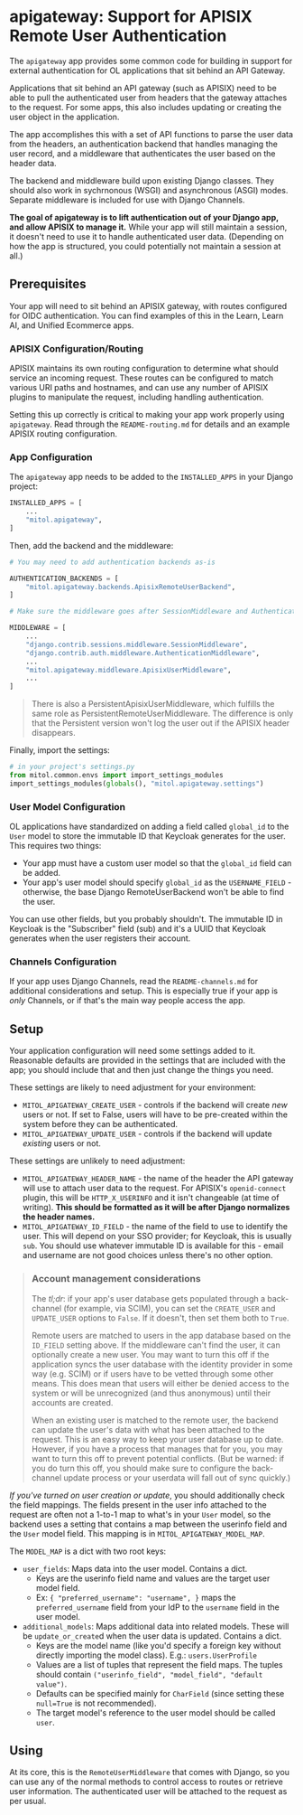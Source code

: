 # apigateway: Support for APISIX Remote User Authentication

The `apigateway` app provides some common code for building in support for external authentication for OL applications that sit behind an API Gateway.

Applications that sit behind an API gateway (such as APISIX) need to be able to pull the authenticated user from headers that the gateway attaches to the request. For some apps, this also includes updating or creating the user object in the application.

The app accomplishes this with a set of API functions to parse the user data from the headers, an authentication backend that handles managing the user record, and a middleware that authenticates the user based on the header data.

The backend and middleware build upon existing Django classes. They should also work in sychrnonous (WSGI) and asynchronous (ASGI) modes. Separate middleware is included for use with Django Channels.

**The goal of apigateway is to lift authentication out of your Django app, and allow APISIX to manage it.** While your app will still maintain a session, it doesn't need to use it to handle authenticated user data. (Depending on how the app is structured, you could potentially not maintain a session at all.)

## Prerequisites

Your app will need to sit behind an APISIX gateway, with routes configured for OIDC authentication. You can find examples of this in the Learn, Learn AI, and Unified Ecommerce apps.

### APISIX Configuration/Routing

APISIX maintains its own routing configuration to determine what should service an incoming request. These routes can be configured to match various URI paths and hostnames, and can use any number of APISIX plugins to manipulate the request, including handling authentication.

Setting this up correctly is critical to making your app work properly using `apigateway`. Read through the `README-routing.md` for details and an example APISIX routing configuration.

### App Configuration

The `apigateway` app needs to be added to the `INSTALLED_APPS` in your Django project:

```python
INSTALLED_APPS = [
    ...
    "mitol.apigateway",
]
```

Then, add the backend and the middleware:

```python
# You may need to add authentication backends as-is

AUTHENTICATION_BACKENDS = [
    "mitol.apigateway.backends.ApisixRemoteUserBackend",
]

# Make sure the middleware goes after SessionMiddleware and AuthenticationMiddleware.

MIDDLEWARE = [
    ...
    "django.contrib.sessions.middleware.SessionMiddleware",
    "django.contrib.auth.middleware.AuthenticationMiddleware",
    ...
    "mitol.apigateway.middleware.ApisixUserMiddleware",
    ...
]
```

> There is also a PersistentApisixUserMiddleware, which fulfills the same role as PersistentRemoteUserMiddleware. The difference is only that the Persistent version won't log the user out if the APISIX header disappears.

Finally, import the settings:

```python
# in your project's settings.py
from mitol.common.envs import import_settings_modules
import_settings_modules(globals(), "mitol.apigateway.settings")
```

### User Model Configuration

OL applications have standardized on adding a field called `global_id` to the `User` model to store the immutable ID that Keycloak generates for the user. This requires two things:

- Your app must have a custom user model so that the `global_id` field can be added.
- Your app's user model should specify `global_id` as the `USERNAME_FIELD` - otherwise, the base Django RemoteUserBackend won't be able to find the user.

You can use other fields, but you probably shouldn't. The immutable ID in Keycloak is the "Subscriber" field (sub) and it's a UUID that Keycloak generates when the user registers their account.

### Channels Configuration

If your app uses Django Channels, read the `README-channels.md` for additional considerations and setup. This is especially true if your app is _only_ Channels, or if that's the main way people access the app.

## Setup

Your application configuration will need some settings added to it. Reasonable defaults are provided in the settings that are included with the app; you should include that and then just change the things you need.

These settings are likely to need adjustment for your environment:

- `MITOL_APIGATEWAY_CREATE_USER` - controls if the backend will create _new_ users or not. If set to False, users will have to be pre-created within the system before they can be authenticated.
- `MITOL_APIGATEWAY_UPDATE_USER` - controls if the backend will update _existing_ users or not.

These settings are unlikely to need adjustment:

- `MITOL_APIGATEWAY_HEADER_NAME` - the name of the header the API gateway will use to attach user data to the request. For APISIX's `openid-connect` plugin, this will be `HTTP_X_USERINFO` and it isn't changeable (at time of writing). **This should be formatted as it will be after Django normalizes the header names.**
- `MITOL_APIGATEWAY_ID_FIELD` - the name of the field to use to identify the user. This will depend on your SSO provider; for Keycloak, this is usually `sub`. You should use whatever immutable ID is available for this - email and username are not good choices unless there's no other option.


> ### Account management considerations
>
> The _tl;dr_: if your app's user database gets populated through a back-channel (for example, via SCIM), you can set the `CREATE_USER` and `UPDATE_USER` options to `False`. If it doesn't, then set them both to `True`.
>
> Remote users are matched to users in the app database based on the `ID_FIELD` setting above. If the middleware can't find the user, it can optionally create a new user. You may want to turn this off if the application syncs the user database with the identity provider in some way (e.g. SCIM) or if users have to be vetted through some other means. This does mean that users will either be denied access to the system or will be unrecognized (and thus anonymous) until their accounts are created.
>
> When an existing user is matched to the remote user, the backend can update the user's data with what has been attached to the request. This is an easy way to keep your user database up to date. However, if you have a process that manages that for you, you may want to turn this off to prevent potential conflicts. (But be warned: if you do turn this off, you should make sure to configure the back-channel update process or your userdata will fall out of sync quickly.)

_If you've turned on user creation or update_, you should additionally check the field mappings. The fields present in the user info attached to the request are often not a 1-to-1 map to what's in your `User` model, so the backend uses a setting that contains a map between the userinfo field and the `User` model field. This mapping is in `MITOL_APIGATEWAY_MODEL_MAP`.

The `MODEL_MAP` is a dict with two root keys:

- `user_fields`: Maps data into the user model. Contains a dict.
   - Keys are the userinfo field name and values are the target user model field.
   - Ex: `{ "preferred_username": "username", }` maps the `preferred_username` field from your IdP to the `username` field in the user model.
- `additional_models`: Maps additional data into related models. These will be `update_or_create`d when the user data is updated. Contains a dict.
   - Keys are the model name (like you'd specify a foreign key without directly importing the model class). E.g.: `users.UserProfile`
   - Values are a list of tuples that represent the field maps. The tuples should contain `("userinfo_field", "model_field", "default value")`.
   - Defaults can be specified mainly for `CharField` (since setting these `null=True` is not recommended).
   - The target model's reference to the user model should be called `user`.

## Using

At its core, this is the `RemoteUserMiddleware` that comes with Django, so you can use any of the normal methods to control access to routes or retrieve user information. The authenticated user will be attached to the request as per usual.
